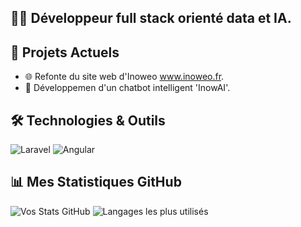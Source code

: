 ## 👨‍💻 Développeur full stack orienté data et IA.
## 🚀 Projets Actuels
- 🌐 Refonte du site web d'Inoweo www.inoweo.fr.
- 🤖 Développemen d'un chatbot intelligent 'InowAI'.

## 🛠️ Technologies & Outils
![Laravel](https://img.shields.io/badge/Laravel-F55247?style=for-the-badge&logo=laravel&logoColor=white)
![Angular](https://img.shields.io/badge/Angular-DD0031?style=for-the-badge&logo=angular&logoColor=white)

## 📊 Mes Statistiques GitHub
![Vos Stats GitHub](https://github-readme-stats.vercel.app/api?username=maku25&show_icons=true&theme=radical&count_private=true)
![Langages les plus utilisés](https://github-readme-stats.vercel.app/api/top-langs/?username=maku25&layout=compact&theme=radical)
